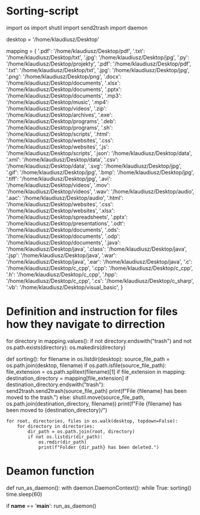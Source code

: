 # Sorting-script

import os
import shutil
import send2trash
import daemon

desktop = '/home/klaudiusz/Desktop'

mapping = {
    '.pdf': '/home/klaudiusz/Desktop/pdf',
    '.txt': '/home/klaudiusz/Desktop/txt',
    '.jpg': '/home/klaudiusz/Desktop/jpg',
    '.py': '/home/klaudiusz/Desktop/projekty',
    '.pdf': '/home/klaudiusz/Desktop/pdf',
    '.txt': '/home/klaudiusz/Desktop/txt',
    '.jpg': '/home/klaudiusz/Desktop/jpg',
    '.png': '/home/klaudiusz/Desktop/png',
    '.docx': '/home/klaudiusz/Desktop/documents',
    '.xlsx': '/home/klaudiusz/Desktop/documents',
    '.pptx': '/home/klaudiusz/Desktop/documents',
    '.mp3': '/home/klaudiusz/Desktop/music',
    '.mp4': '/home/klaudiusz/Desktop/videos',
    '.zip': '/home/klaudiusz/Desktop/archives',
    '.exe': '/home/klaudiusz/Desktop/programs',
    '.deb': '/home/klaudiusz/Desktop/programs',
    '.sh': '/home/klaudiusz/Desktop/scripts',
    '.html': '/home/klaudiusz/Desktop/websites',
    '.css': '/home/klaudiusz/Desktop/websites',
    '.js': '/home/klaudiusz/Desktop/scripts',
    '.json': '/home/klaudiusz/Desktop/data',
    '.xml': '/home/klaudiusz/Desktop/data',
    '.csv': '/home/klaudiusz/Desktop/data',
    '.svg': '/home/klaudiusz/Desktop/jpg',
    '.gif': '/home/klaudiusz/Desktop/jpg',
    '.bmp': '/home/klaudiusz/Desktop/jpg',
    '.tiff': '/home/klaudiusz/Desktop/jpg',
    '.avi': '/home/klaudiusz/Desktop/videos',
    '.mov': '/home/klaudiusz/Desktop/videos',
    '.wav': '/home/klaudiusz/Desktop/audio',
    '.aac': '/home/klaudiusz/Desktop/audio',
    '.html': '/home/klaudiusz/Desktop/websites',
    '.css': '/home/klaudiusz/Desktop/websites',
    '.xlsx': '/home/klaudiusz/Desktop/spreadsheets',
    '.pptx': '/home/klaudiusz/Desktop/presentations',
    '.odt': '/home/klaudiusz/Desktop/documents',
    '.ods': '/home/klaudiusz/Desktop/documents',
    '.odp': '/home/klaudiusz/Desktop/documents',
    '.java': '/home/klaudiusz/Desktop/java',
    '.class': '/home/klaudiusz/Desktop/java',
    '.jsp': '/home/klaudiusz/Desktop/java',
    '.war': '/home/klaudiusz/Desktop/java',
    '.ear': '/home/klaudiusz/Desktop/java',
    '.c': '/home/klaudiusz/Desktop/c_cpp',
    '.cpp': '/home/klaudiusz/Desktop/c_cpp',
    '.h': '/home/klaudiusz/Desktop/c_cpp',
    '.hpp': '/home/klaudiusz/Desktop/c_cpp',
    '.cs': '/home/klaudiusz/Desktop/c_sharp',
    '.vb': '/home/klaudiusz/Desktop/visual_basic',
}
# Definition and instruction for files how they navigate to dirrection
for directory in mapping.values():
    if not directory.endswith("trash") and not os.path.exists(directory):
        os.makedirs(directory)

def sorting():
    for filename in os.listdir(desktop):
        source_file_path = os.path.join(desktop, filename)
        if os.path.isfile(source_file_path):
            file_extension = os.path.splitext(filename)[1]
            if file_extension in mapping:
                destination_directory = mapping[file_extension]
                if destination_directory.endswith("trash"):
                    send2trash.send2trash(source_file_path)
                    print(f"File {filename} has been moved to the trash.")
                else:
                    shutil.move(source_file_path, os.path.join(destination_directory, filename))
                    print(f"File {filename} has been moved to {destination_directory}/")

    for root, directories, files in os.walk(desktop, topdown=False):
        for directory in directories:
            dir_path = os.path.join(root, directory)
            if not os.listdir(dir_path):
                os.rmdir(dir_path)
                print(f"Folder {dir_path} has been deleted.")

# Deamon function
def run_as_daemon():
    with daemon.DaemonContext():
        while True:
            sorting()
            time.sleep(60)

if __name__ == '__main__':
    run_as_daemon()

